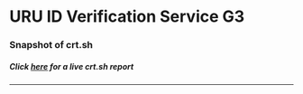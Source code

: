 # URU ID Verification Service G3
### Snapshot of crt.sh
##### Click [here](https://crt.sh/?q=AE6DE7B260056D25FBAF8C0EEE5D71EFB1E6499AD5C2D51D5F27571DD7AA4F42) for a live crt.sh report

---
